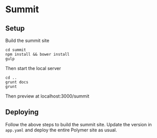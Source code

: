# Summit

## Setup

Build the summit site

```
cd summit
npm install && bower install
gulp
```

Then start the local server

```
cd ..
grunt docs
grunt
```

Then preview at localhost:3000/summit

## Deploying

Follow the above steps to build the summit site.
Update the version in `app.yaml` and deploy the entire Polymer site
as usual.
